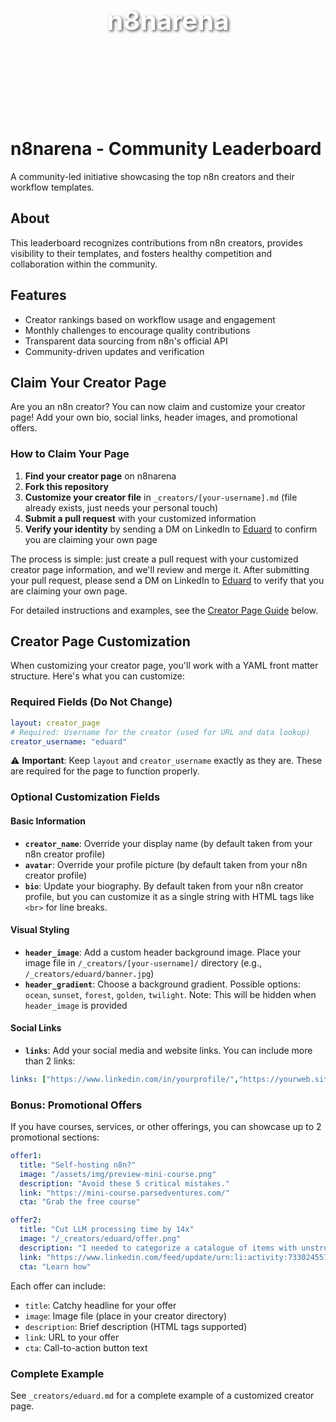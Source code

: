 <div align="center" style="position: relative; background-image: url('./n8narena-bg.jpg'); background-size: cover; background-position: center; height: 300px; display: flex; align-items: center; justify-content: center; margin-bottom: 30px;">
  <h1 style="color: white; text-shadow: 2px 2px 4px rgba(0,0,0,0.7); font-size: 3em; margin: 0;">n8narena</h1>
</div>

# n8narena - Community Leaderboard

A community-led initiative showcasing the top n8n creators and their workflow templates.

## About

This leaderboard recognizes contributions from n8n creators, provides visibility to their templates, and fosters healthy competition and collaboration within the community.

## Features

- Creator rankings based on workflow usage and engagement
- Monthly challenges to encourage quality contributions
- Transparent data sourcing from n8n's official API
- Community-driven updates and verification

## Claim Your Creator Page

Are you an n8n creator? You can now claim and customize your creator page! Add your own bio, social links, header images, and promotional offers.

### How to Claim Your Page

1. **Find your creator page** on n8narena
2. **Fork this repository**
3. **Customize your creator file** in `_creators/[your-username].md` (file already exists, just needs your personal touch)
4. **Submit a pull request** with your customized information
5. **Verify your identity** by sending a DM on LinkedIn to [Eduard](https://www.linkedin.com/in/parsadanyan/) to confirm you are claiming your own page

The process is simple: just create a pull request with your customized creator page information, and we'll review and merge it. After submitting your pull request, please send a DM on LinkedIn to [Eduard](https://www.linkedin.com/in/parsadanyan/) to verify that you are claiming your own page.

For detailed instructions and examples, see the [Creator Page Guide](#creator-page-customization) below.

## Creator Page Customization

When customizing your creator page, you'll work with a YAML front matter structure. Here's what you can customize:

### Required Fields (Do Not Change)

```yaml
layout: creator_page
# Required: Username for the creator (used for URL and data lookup)
creator_username: "eduard"
```

⚠️ **Important**: Keep `layout` and `creator_username` exactly as they are. These are required for the page to function properly.

### Optional Customization Fields

#### Basic Information
- **`creator_name`**: Override your display name (by default taken from your n8n creator profile)
- **`avatar`**: Override your profile picture (by default taken from your n8n creator profile)
- **`bio`**: Update your biography. By default taken from your n8n creator profile, but you can customize it as a single string with HTML tags like `<br>` for line breaks.

#### Visual Styling
- **`header_image`**: Add a custom header background image. Place your image file in `/_creators/[your-username]/` directory (e.g., `/_creators/eduard/banner.jpg`)
- **`header_gradient`**: Choose a background gradient. Possible options: `ocean`, `sunset`, `forest`, `golden`, `twilight`. Note: This will be hidden when `header_image` is provided

#### Social Links
- **`links`**: Add your social media and website links. You can include more than 2 links:
```yaml
links: ["https://www.linkedin.com/in/yourprofile/","https://yourweb.site"]
```

### Bonus: Promotional Offers

If you have courses, services, or other offerings, you can showcase up to 2 promotional sections:

```yaml
offer1:
  title: "Self-hosting n8n?"
  image: "/assets/img/preview-mini-course.png"
  description: "Avoid these 5 critical mistakes."
  link: "https://mini-course.parsedventures.com/"
  cta: "Grab the free course"

offer2:
  title: "Cut LLM processing time by 14x"
  image: "/_creators/eduard/offer.png"
  description: "I needed to categorize a catalogue of items with unstructured text descriptions, a perfect test case.<br>Running these sequentially would have taken around 4 minutes. With parallel processing? The entire batch completed in under 18 seconds."
  link: "https://www.linkedin.com/feed/update/urn:li:activity:7330245571351359489/"
  cta: "Learn how"
```

Each offer can include:
- `title`: Catchy headline for your offer
- `image`: Image file (place in your creator directory)
- `description`: Brief description (HTML tags supported)
- `link`: URL to your offer
- `cta`: Call-to-action button text

### Complete Example

See `_creators/eduard.md` for a complete example of a customized creator page.
